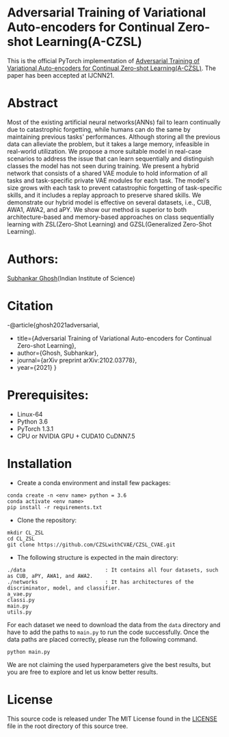 # Adversarial Training of Variational Auto-encoders for Continual Zero-shot Learning(A-CZSL)
This is the official PyTorch implementation of [Adversarial Training of Variational Auto-encoders for Continual Zero-shot Learning(A-CZSL)](https://arxiv.org/abs/2102.03778). The paper has been accepted at IJCNN21.
# Abstract 
Most of the existing artificial neural networks(ANNs) fail to learn continually due to catastrophic forgetting, while humans can do the same by maintaining previous tasks' performances. Although storing all the previous data can alleviate the problem, but it takes a large memory, infeasible in real-world utilization. We propose a more suitable model in real-case scenarios to address the issue that can learn sequentially and distinguish classes the model has not seen during training. We present a hybrid network that consists of a shared VAE module to hold information of all tasks and task-specific private VAE modules for each task. The model's size grows with each task to prevent catastrophic forgetting of task-specific skills, and it includes a replay approach to preserve shared skills. We demonstrate our hybrid model is effective on several datasets, i.e., CUB, AWA1, AWA2, and aPY. We show our method is superior to both architecture-based and memory-based approaches on class sequentially learning with ZSL(Zero-Shot Learning) and GZSL(Generalized Zero-Shot Learning).

# Authors:
[Subhankar Ghosh](https://scholar.google.com/citations?user=1Q73N6IAAAAJ&hl=en)(Indian Institute of Science)
# Citation
-@article{ghosh2021adversarial,
 - title={Adversarial Training of Variational Auto-encoders for Continual Zero-shot Learning},
 - author={Ghosh, Subhankar},
 - journal={arXiv preprint arXiv:2102.03778},
 - year={2021}
}

# Prerequisites:
- Linux-64
- Python 3.6
- PyTorch 1.3.1
- CPU or NVIDIA GPU + CUDA10 CuDNN7.5

# Installation
- Create a conda environment and install few packages:
 ```
conda create -n <env name> python = 3.6
conda activate <env name>
pip install -r requirements.txt
```
- Clone the repository:
 ```
mkdir CL_ZSL
cd CL_ZSL
git clone https://github.com/CZSLwithCVAE/CZSL_CVAE.git
```
- The following structure is expected in the main directory:
 ```
./data                          : It contains all four datasets, such as CUB, aPY, AWA1, and AWA2.
./networks                      : It has architectures of the discriminator, model, and classifier.
a_vae.py                        
classi.py
main.py
utils.py
```
For each dataset we need to download the data from the `data` directory and have to add the paths to `main.py` to run the code successfully.
Once the data paths are placed correctly, please run the following command.
```
python main.py
```

We are not claiming the used hyperparameters give the best results, but you are free to explore and let us know better results. 

# License
This source code is released under The MIT License found in the [LICENSE](https://github.com/CZSLwithCVAE/CZSL_CVAE/blob/main/LICENSE) file in the root directory of this source tree.
